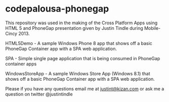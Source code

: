 codepalousa-phonegap
====================

This repository was used in the making of the Cross Platform Apps using HTML 5 and PhoneGap presentation given by Justin Tindle during Mobile-Cincy 2013.

HTML5Demo - A sample Windows Phone 8 app that shows off a basic PhoneGap Container app with a SPA web application.

SPA - Simple single page application that is being consumed in PhoneGap container apps

WindowsStoreApp - A sample Windows Store App (Windows 8.1) that shows off a basic PhoneGap Container app with a SPA web application.

Please if you have any questions email me at justint@kizan.com or ask me a question on twitter @justintindle